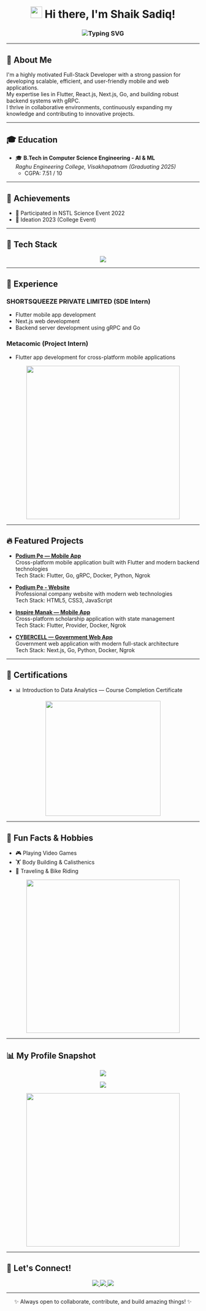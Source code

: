 <h1 align="center">
  <img src="https://raw.githubusercontent.com/MartinHeinz/MartinHeinz/master/wave.gif" width="30px" /> Hi there, I'm Shaik Sadiq!
</h1>

<h3 align="center">
  <img src="https://readme-typing-svg.herokuapp.com?font=Fira+Code&weight=500&pause=1000&color=F75C7E&center=true&vCenter=true&width=600&lines=Full-Stack+Developer;Flutter+%7C+React+%7C+Next.js+%7C+Go+%7C+Python+Developer;Building+Scalable+Web+%26+Mobile+Apps;Let's+Build+Something+Amazing+Together!" alt="Typing SVG" />
</h3>

---

## 📝 About Me

I'm a highly motivated Full-Stack Developer with a strong passion for developing scalable, efficient, and user-friendly mobile and web applications.  
My expertise lies in Flutter, React.js, Next.js, Go, and building robust backend systems with gRPC.  
I thrive in collaborative environments, continuously expanding my knowledge and contributing to innovative projects.

---

## 🎓 Education

- 🎓 **B.Tech in Computer Science Engineering - AI & ML**  
  *Raghu Engineering College, Visakhapatnam (Graduating 2025)*  
  - CGPA: 7.51 / 10

---

## 🎯 Achievements

- 🌊 Participated in NSTL Science Event 2022
- 🔧 Ideation 2023 (College Event)

---

## 🚀 Tech Stack

<p align="center">
  <img src="https://skillicons.dev/icons?i=flutter,dart,react,nextjs,go,python,docker,git,html,css,figma,js,grpc,linux" />
</p>

---

## 📅 Experience

### SHORTSQUEEZE PRIVATE LIMITED (SDE Intern)
- Flutter mobile app development
- Next.js web development
- Backend server development using gRPC and Go

### Metacomic (Project Intern)
- Flutter app development for cross-platform mobile applications

<p align="center">
  <img src="https://cdn.dribbble.com/users/730703/screenshots/3643904/comp_2.gif" width="400" />
</p>

---

## 🔥 Featured Projects

- **[Podium Pe — Mobile App](https://www.podiumpe.com/download-now.html)**  
  Cross-platform mobile application built with Flutter and modern backend technologies  
  Tech Stack: Flutter, Go, gRPC, Docker, Python, Ngrok

- **[Podium Pe - Website](https://www.podiumpe.com)**  
  Professional company website with modern web technologies  
  Tech Stack: HTML5, CSS3, JavaScript

- **[Inspire Manak — Mobile App](https://play.google.com/store/apps/details?id=space.shortsqueeze.inspire.inspire_scholarship)**  
  Cross-platform scholarship application with state management  
  Tech Stack: Flutter, Provider, Docker, Ngrok

- **[CYBERCELL — Government Web App](#)**  
  Government web application with modern full-stack architecture  
  Tech Stack: Next.js, Go, Python, Docker, Ngrok

---

## 🏅 Certifications

- 📊 Introduction to Data Analytics — Course Completion Certificate

<p align="center">
  <img src="https://media.giphy.com/media/Ll22OhMLAlVDb8UQWe/giphy.gif" width="300"/>
</p>

---

## 🌟 Fun Facts & Hobbies

- 🎮 Playing Video Games
- 🏋️ Body Building & Calisthenics
- 🛵 Traveling & Bike Riding

<p align="center">
  <img src="https://media.giphy.com/media/VbnUQpnihPSIgIXuZv/giphy.gif" width="400" />
</p>

---

## 📊 My Profile Snapshot

<p align="center">
  <img src="https://github-readme-streak-stats.herokuapp.com/?user=mohidsk&theme=radical&hide_border=true" />
</p>

<p align="center">
  <img src="https://github-readme-activity-graph.cyclic.app/graph?username=mohidsk&theme=react-dark&hide_border=true" />
</p>

<p align="center">
  <img src="https://github.com/ritik307/ritik307/blob/main/images/code.gif?raw=true" width="400" />
</p>

---

## 📢 Let's Connect!

<p align="center">
  <a href="https://www.linkedin.com/in/shaik-sadiq-890078204/" target="_blank">
    <img src="https://img.shields.io/badge/-LinkedIn-%230077B5?style=for-the-badge&logo=linkedin&logoColor=white" />
  </a>
  <a href="mailto:ssk138848@gmail.com">
    <img src="https://img.shields.io/badge/-Gmail-%23D14836?style=for-the-badge&logo=gmail&logoColor=white" />
  </a>
  <a href="https://github.com/mohidsk">
    <img src="https://img.shields.io/badge/-GitHub-%23121011?style=for-the-badge&logo=github&logoColor=white" />
  </a>
</p>

---

<p align="center">✨ Always open to collaborate, contribute, and build amazing things! ✨</p>
